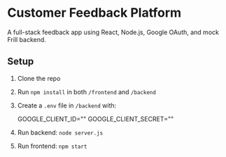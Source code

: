 # Customer Feedback Platform

A full-stack feedback app using React, Node.js, Google OAuth, and mock Frill backend.

## Setup

1. Clone the repo  
2. Run `npm install` in both `/frontend` and `/backend`  
3. Create a `.env` file in `/backend` with:

    GOOGLE_CLIENT_ID=""
    GOOGLE_CLIENT_SECRET=""

4. Run backend: `node server.js`  
5. Run frontend: `npm start`


